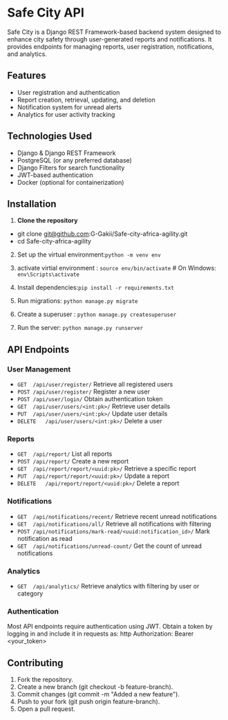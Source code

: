 # Safe City API

Safe City is a Django REST Framework-based backend system designed to enhance city safety through user-generated reports and notifications. It provides endpoints for managing reports, user registration, notifications, and analytics.

## Features

- User registration and authentication
- Report creation, retrieval, updating, and deletion
- Notification system for unread alerts
- Analytics for user activity tracking

## Technologies Used

- Django & Django REST Framework
- PostgreSQL (or any preferred database)
- Django Filters for search functionality
- JWT-based authentication
- Docker (optional for containerization)

## Installation

1. **Clone the repository**

- git clone git@github.com:G-Gakii/Safe-city-africa-agility.git
- cd Safe-city-africa-agility

2. Set up the virtual environment:`python -m venv env`
3. activate virtial environment : `source env/bin/activate` # On Windows: `env\Scripts\activate`

4. Install dependencies:`pip install -r requirements.txt`
5. Run migrations: `python manage.py migrate`
6. Create a superuser : `python manage.py createsuperuser`
7. Run the server: `python manage.py runserver`

## API Endpoints

### User Management

- `GET	/api/user/register/` Retrieve all registered users
- `POST	/api/user/register/` Register a new user
- `POST	/api/user/login/` Obtain authentication token
- `GET	/api/user/users/<int:pk>/` Retrieve user details
- `PUT	/api/user/users/<int:pk>/` Update user details
- `DELETE	/api/user/users/<int:pk>/` Delete a user

### Reports

- `GET	/api/report/` List all reports
- `POST	/api/report/` Create a new report
- `GET	/api/report/report/<uuid:pk>/` Retrieve a specific report
- `PUT	/api/report/report/<uuid:pk>/` Update a report
- `DELETE	/api/report/report/<uuid:pk>/` Delete a report

### Notifications

- `GET	/api/notifications/recent/` Retrieve recent unread notifications
- `GET	/api/notifications/all/` Retrieve all notifications with filtering
- `POST	/api/notifications/mark-read/<uuid:notification_id>/` Mark notification as read
- `GET	/api/notifications/unread-count/` Get the count of unread notifications

### Analytics

- `GET	/api/analytics/` Retrieve analytics with filtering by user or category

### Authentication

Most API endpoints require authentication using JWT. Obtain a token by logging in and include it in requests as:
http
Authorization: Bearer <your_token>

## Contributing

1. Fork the repository.
2. Create a new branch (git checkout -b feature-branch).
3. Commit changes (git commit -m "Added a new feature").
4. Push to your fork (git push origin feature-branch).
5. Open a pull request.
